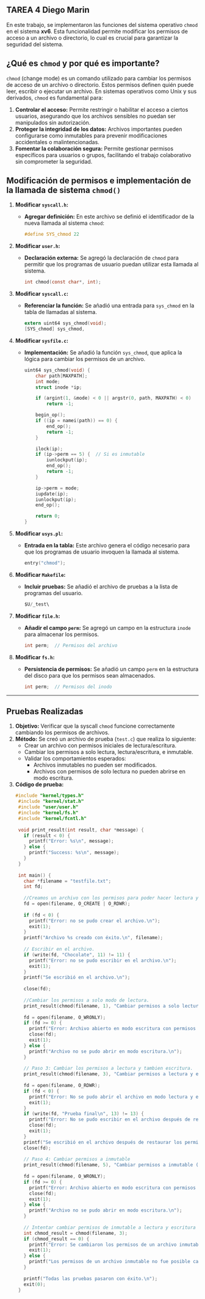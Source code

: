 ## TAREA 4 Diego Marin

En este trabajo, se implementaron las funciones del sistema operativo `chmod` en el sistema **xv6**. Esta funcionalidad permite modificar los permisos de acceso a un archivo o directorio, lo cual es crucial para garantizar la seguridad del sistema.

## ¿Qué es `chmod` y por qué es importante?

`chmod` (change mode) es un comando utilizado para cambiar los permisos de acceso de un archivo o directorio. Estos permisos definen quién puede leer, escribir o ejecutar un archivo. En sistemas operativos como Unix y sus derivados, `chmod` es fundamental para:

1. **Controlar el acceso:** Permite restringir o habilitar el acceso a ciertos usuarios, asegurando que los archivos sensibles no puedan ser manipulados sin autorización.
2. **Proteger la integridad de los datos:** Archivos importantes pueden configurarse como inmutables para prevenir modificaciones accidentales o malintencionadas.
3. **Fomentar la colaboración segura:** Permite gestionar permisos específicos para usuarios o grupos, facilitando el trabajo colaborativo sin comprometer la seguridad.

## Modificación de permisos e implementación de la llamada de sistema `chmod()`

1. **Modificar `syscall.h`:**
   * **Agregar definición:** En este archivo se definió el identificador de la nueva llamada al sistema `chmod`:
     ```c
     #define SYS_chmod 22
     ```

2. **Modificar `user.h`:**
   * **Declaración externa:** Se agregó la declaración de `chmod` para permitir que los programas de usuario puedan utilizar esta llamada al sistema.
     ```c
     int chmod(const char*, int);
     ```

3. **Modificar `syscall.c`:**
   * **Referenciar la función:** Se añadió una entrada para `sys_chmod` en la tabla de llamadas al sistema.
     ```c
     extern uint64 sys_chmod(void);
     [SYS_chmod] sys_chmod,
     ```

4. **Modificar `sysfile.c`:** 
   * **Implementación:** Se añadió la función `sys_chmod`, que aplica la lógica para cambiar los permisos de un archivo.
     ```c
     uint64 sys_chmod(void) {
         char path[MAXPATH];
         int mode;
         struct inode *ip;

         if (argint(1, &mode) < 0 || argstr(0, path, MAXPATH) < 0)
             return -1;

         begin_op();
         if ((ip = namei(path)) == 0) {
             end_op();
             return -1;
         }

         ilock(ip);
         if (ip->perm == 5) {  // Si es inmutable
             iunlockput(ip);
             end_op();
             return -1;
         }

         ip->perm = mode;
         iupdate(ip);
         iunlockput(ip);
         end_op();

         return 0;
     }
     ```

5. **Modificar `usys.pl`:**
   * **Entrada en la tabla:** Este archivo genera el código necesario para que los programas de usuario invoquen la llamada al sistema.
     ```c
     entry("chmod");
     ```

6. **Modificar `Makefile`:**
   * **Incluir pruebas:** Se añadió el archivo de pruebas a la lista de programas del usuario.
     ```c
     $U/_test\
     ```

7. **Modificar `file.h`:**
   * **Añadir el campo `perm`:** Se agregó un campo en la estructura `inode` para almacenar los permisos.
     ```c
     int perm;  // Permisos del archivo
     ```

8. **Modificar `fs.h`:**
   * **Persistencia de permisos:** Se añadió un campo `perm` en la estructura del disco para que los permisos sean almacenados.
     ```c
     int perm;  // Permisos del inodo
     ```

---

## Pruebas Realizadas

1. **Objetivo:** Verificar que la syscall `chmod` funcione correctamente cambiando los permisos de archivos.
2. **Método:** Se creó un archivo de prueba (`test.c`) que realiza lo siguiente:
   - Crear un archivo con permisos iniciales de lectura/escritura.
   - Cambiar los permisos a solo lectura, lectura/escritura, e inmutable.
   - Validar los comportamientos esperados:
     - Archivos inmutables no pueden ser modificados.
     - Archivos con permisos de solo lectura no pueden abrirse en modo escritura.
3. **Código de prueba:**
   ```c
   #include "kernel/types.h"
    #include "kernel/stat.h"
    #include "user/user.h"
    #include "kernel/fs.h"
    #include "kernel/fcntl.h"
    
    void print_result(int result, char *message) {
      if (result < 0) {
        printf("Error: %s\n", message);
      } else {
        printf("Success: %s\n", message);
      }
    }
    
    int main() {
      char *filename = "testfile.txt";
      int fd;
    
      //Creamos un archivo con los permisos para poder hacer lectura y escritura.
      fd = open(filename, O_CREATE | O_RDWR);
      
      if (fd < 0) {
        printf("Error: no se pudo crear el archivo.\n");
        exit(1);
      }
      printf("Archivo %s creado con éxito.\n", filename);
    
      // Escribir en el archivo.
      if (write(fd, "Chocolate", 11) != 11) {
        printf("Error: no se pudo escribir en el archivo.\n");
        exit(1);
      }
      printf("Se escribió en el archivo.\n");
    
      close(fd);
    
      //Cambiar los permisos a solo modo de lectura.
      print_result(chmod(filename, 1), "Cambiar permisos a solo lectura (1)");
    
      fd = open(filename, O_WRONLY);
      if (fd >= 0) {
        printf("Error: Archivo abierto en modo escritura con permisos de solo lectura.\n");
        close(fd);
        exit(1);
      } else {
        printf("Archivo no se pudo abrir en modo escritura.\n");
      }
    
      // Paso 3: Cambiar los permisos a lectura y tambien escritura.
      print_result(chmod(filename, 3), "Cambiar permisos a lectura y escritura (3)");
    
      fd = open(filename, O_RDWR);
      if (fd < 0) {
        printf("Error: No se pudo abrir el archivo en modo lectura y escritura.\n");
        exit(1);
      }
      if (write(fd, "Prueba final\n", 13) != 13) {
        printf("Error: No se pudo escribir en el archivo después de restaurar los permisos.\n");
        close(fd);
        exit(1);
      }
      printf("Se escribió en el archivo después de restaurar los permisos.\n");
      close(fd);
    
      // Paso 4: Cambiar permisos a inmutable
      print_result(chmod(filename, 5), "Cambiar permisos a inmutable (5)");
    
      fd = open(filename, O_WRONLY);
      if (fd >= 0) {
        printf("Error: Archivo abierto en modo escritura con permisos inmutables.\n");
        close(fd);
        exit(1);
      } else {
        printf("Archivo no se pudo abrir en modo escritura.\n");
      }
    
      // Intentar cambiar permisos de inmutable a lectura y escritura (debe fallar).
      int chmod_result = chmod(filename, 3);
      if (chmod_result == 0) {
        printf("Error: Se cambiaron los permisos de un archivo inmutable.\n");
        exit(1);
      } else {
        printf("Los permisos de un archivo inmutable no fue posible cambiarlos.\n");
      }
    
      printf("Todas las pruebas pasaron con éxito.\n");
      exit(0);
    }
    ```
